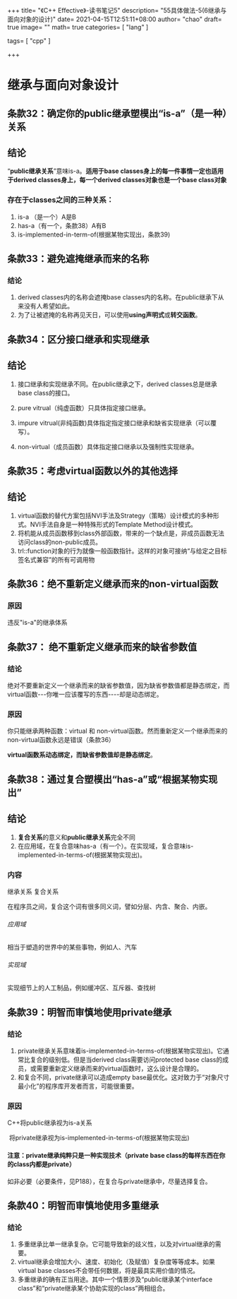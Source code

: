 +++
title= "《C++ Effective》-读书笔记5"
description= "55具体做法-5(6继承与面向对象的设计)"
date= 2021-04-15T12:51:11+08:00
author= "chao"
draft= true
image= "" 
math= true
categories= [
    "lang"
]

tags=  [
    "cpp"
]

+++

# 继承与面向对象设计

## 条款32：确定你的public继承塑模出“is-a”（是一种）关系

## 结论

“**public继承关系**”意味is-a。**适用于base classes身上的每一件事情一定也适用于derived classes身上，每一个derived classes对象也是一个base class对象**



### 存在于classes之间的三种关系：

1. is-a （是一个）A是B
2. has-a（有一个，条款38）A有B
3. is-implemented-in-term-of(根据某物实现出，条款39)



## 条款33：避免遮掩继承而来的名称

### 结论

1. derived classes内的名称会遮掩base classes内的名称。在public继承下从来没有人希望如此。
2. 为了让被遮掩的名称再见天日，可以使用**using声明式**或**转交函数**。





## 条款34：区分接口继承和实现继承

## 结论

1. 接口继承和实现继承不同。在public继承之下，derived classes总是继承base class的接口。

2. pure vitrual（纯虚函数）只具体指定接口继承。
3. impure vitrual(非纯函数)具体指定指定接口继承和缺省实现继承（可以覆写）。
4. non-virtual（成员函数）具体指定接口继承以及强制性实现继承。



## 条款35：考虑virtual函数以外的其他选择

## 结论

1. virtual函数的替代方案包括NVI手法及Strategy（策略）设计模式的多种形式。NVI手法自身是一种特殊形式的Template Method设计模式。
2. 将机能从成员函数移到class外部函数，带来的一个缺点是，非成员函数无法访问class的non-public成员。
3. trl::function对象的行为就像一般函数指针。这样的对象可接纳“与给定之目标签名式兼容”的所有可调用物



## 条款36：绝不重新定义继承而来的non-virtual函数

### 原因

违反"is-a"的继承体系



## 条款37： 绝不重新定义继承而来的缺省参数值

### 结论

绝对不要重新定义一个继承而来的缺省参数值，因为缺省参数值都是静态绑定，而virtual函数---你唯一应该覆写的东西----却是动态绑定。



### 原因

你只能继承两种函数：virtual 和 non-virtual函数。然而重新定义一个继承而来的non-virtual函数永远是错误（条款36）

**virtual函数系动态绑定，而缺省参数值却是静态绑定**。



## 条款38：通过复合塑模出“has-a”或“根据某物实现出”

## 结论

1. **复合关系**的意义和**public继承关系**完全不同
2. 在应用域，在复合意味has-a（有一个）。在实现域，复合意味is-implemented-in-terms-of(根据某物实现出)。



### 内容

继承关系 复合关系

在程序员之间，复合这个词有很多同义词，譬如分层、内含、聚合、内嵌。

###### 应用域

相当于塑造的世界中的某些事物，例如人、汽车

###### 实现域

实现细节上的人工制品，例如缓冲区、互斥器、查找树



## 条款39：明智而审慎地使用private继承

### 结论

1. private继承关系意味着is-implemented-in-terms-of(根据某物实现出)。它通常比复合的级别低。但是当derived class需要访问protected base class的成员，或需要重新定义继承而来的virtual函数时，这么设计是合理的。
2. 和复合不同，private继承可以造成empty base最优化。这对致力于“对象尺寸最小化”的程序库开发者而言，可能很重要。



### 原因

C++将public继承视为is-a关系

​	将private继承视为is-implemented-in-terms-of(根据某物实现出)





#### 注意：private继承纯粹只是一种实现技术（private base class的每样东西在你的class内都是private）

如非必要（必要条件，见P188），在复合与private继承中，尽量选择复合。





## 条款40：明智而审慎地使用多重继承

### 结论

1. 多重继承比单一继承复杂。它可能导致新的歧义性，以及对virtual继承的需要。
2. virtual继承会增加大小、速度、初始化（及赋值）复杂度等等成本。如果virtual base classes不会带任何数据，将是最具实用价值的情况。
3. 多重继承的确有正当用途。其中一个情景涉及“public继承某个interface class”和“private继承某个协助实现的class”两相组合。



